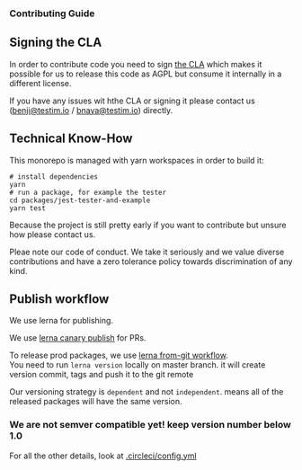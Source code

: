 ### Contributing Guide 

## Signing the CLA

In order to contribute code you need to sign [the CLA](https://docs.google.com/document/d/1X-EoFIW1PMe8H-DJyZDScsTolPKm22-9P1JgSuiFNfE/edit?usp=sharing) which makes it possible for us to release this code as AGPL but consume it internally in a different license.

If you have any issues wit hthe CLA or signing it please contact us (benji@testim.io / bnaya@testim.io) directly.



## Technical Know-How

This monorepo is managed with yarn workspaces in order to build it:

```shell
# install dependencies
yarn
# run a package, for example the tester
cd packages/jest-tester-and-example
yarn test
```

Because the project is still pretty early if you want to contribute  but unsure how please contact us.

Pleae note our code of conduct. We take it seriously and we value diverse contributions and have a zero tolerance policy towards discrimination of any kind.


## Publish workflow

We use lerna for publishing.

We use [lerna canary publish](https://github.com/lerna/lerna/tree/master/commands/publish#--canary) for PRs.  

To release prod packages, we use [lerna from-git workflow](https://github.com/lerna/lerna/tree/master/commands/publish#bump-from-git).  
You need to run `lerna version` locally on master branch. it will create version commit, tags and push it to the git remote

Our versioning strategy is `dependent` and not `independent`. means all of the released packages will have the same version.

### We are not semver compatible yet! keep version number below 1.0

For all the other details, look at [.circleci/config.yml](.circleci/config.yml)
